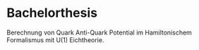 # Bachelorthesis

Berechnung von Quark Anti-Quark Potential im Hamiltonischem Formalismus mit U(1) Eichtheorie.
